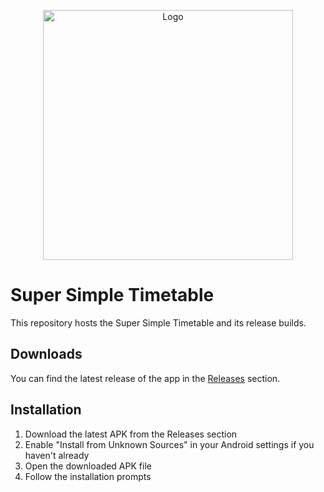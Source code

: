 <p align="center">
    <img src="https://iili.io/2y2mg71.md.png" alt="Logo" width="400">
</p>

# Super Simple Timetable

This repository hosts the Super Simple Timetable and its release builds. 

## Downloads

You can find the latest release of the app in the [Releases](../../releases) section.

## Installation

1. Download the latest APK from the Releases section
2. Enable "Install from Unknown Sources" in your Android settings if you haven't already
3. Open the downloaded APK file
4. Follow the installation prompts
